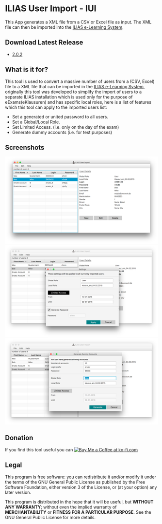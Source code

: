 # ILIAS User Import - IUI
This App generates a XML file from a CSV or Excel file as input. The XML file can then be imported into the [ILIAS e-Learning System](http://www.ilias.de/).

## Download Latest Release
  * [2.0.2](https://github.com/iFadi/ilias-userimport/releases/download/2.0.2/IUI_2.0.2.jar)

## What is it for?
This tool is used to convert a massive number of users from a (CSV, Excel) file to a XML file that can be imported in the [ILIAS e-Learning System](http://www.ilias.de/), originally this tool was developed to simplify the import of users to a separate ILIAS installation which is used only for the purpose of eExams(eKlausuren) and has specific local roles, here is a list of features which this tool can apply to the imported users list:
* Set a generated or united password to all users.
* Set a Global/Local Role.
* Set Limited Access. (i.e. only on the day of the exam)
* Generate dummy accounts (i.e. for test purposes)


## Screenshots
![iui_1](https://raw.githubusercontent.com/iFadi/ilias-userimport/master/screenshots/IUI_2.0.2_1.png)
![iui_1](https://raw.githubusercontent.com/iFadi/ilias-userimport/master/screenshots/IUI_2.0.2_2.png)
![iui_1](https://raw.githubusercontent.com/iFadi/ilias-userimport/master/screenshots/IUI_2.0.2_3.png)


## Donation

If you find this tool useful you can  <a href='https://ko-fi.com/A53246C' target='_blank'><img height='32' style='border:0px;height:32px;' src='https://az743702.vo.msecnd.net/cdn/kofi1.png?v=a' border='0' alt='Buy Me a Coffee at ko-fi.com' /></a> 

## Legal
This program is free software: you can redistribute it and/or modify
it under the terms of the GNU General Public License as published by
the Free Software Foundation, either version 3 of the License, or
(at your option) any later version.

This program is distributed in the hope that it will be useful,
but **WITHOUT ANY WARRANTY**; without even the implied warranty of
**MERCHANTABILITY** or **FITNESS FOR A PARTICULAR PURPOSE**.  See the
GNU General Public License for more details.